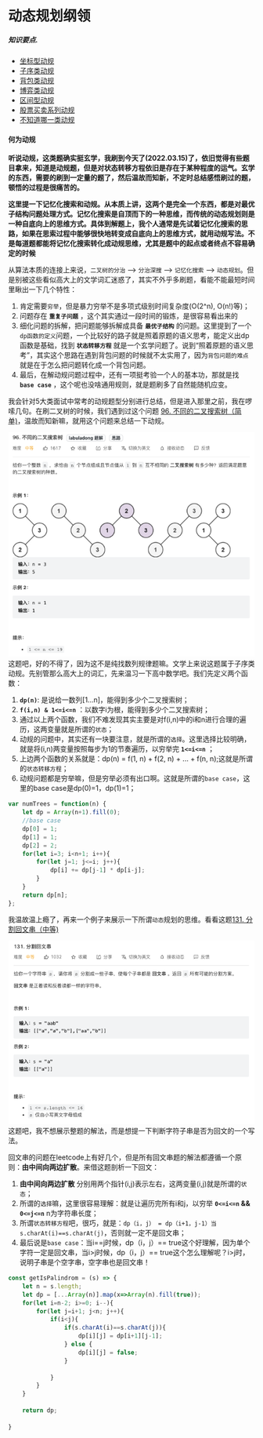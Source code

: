 # 动态规划纲领
##### 知识要点.
- [坐标型动规](./coding/dp/indices.md) 
- [子序类动规](./coding/dp/subsequence.md) 
- [背包类动规](./coding/dp/knapsack.md) 
- [博弈类动规](./coding/dp/gametheory.md) 
- [区间型动规](./coding/dp/interval.md)
- [股票买卖系列动规](./coding/dp/stock.md)
- [不知道哪一类动规](./coding/dp/unknown.md)

#### **何为动规**
**听说动规，这类题确实挺玄学，我刷到今天了(2022.03.15)了，依旧觉得有些题目拿来，知道是动规题，但是对状态转移方程依旧是存在于某种程度的运气。玄学的东西，需要的刷到一定量的题了，然后温故而知新，不定时总结感悟刷过的题，顿悟的过程是很痛苦的。**

**这里提一下记忆化搜索和动规。从本质上讲，这两个是完全一个东西，都是对最优子结构问题处理方式。记忆化搜索是自顶而下的一种思维，而传统的动态规划则是一种自底向上的思维方式。具体到解题上，我个人通常是先试着记忆化搜索的思路，如果在思索过程中能够很快地转变成自底向上的思维方式，就用动规写法。不是每道题都能将记忆化搜索转化成动规思维，尤其是题中的起点或者终点不容易确定的时候**

从算法本质的连接上来说，`二叉树的分治` --> `分治深搜` --> `记忆化搜索` --> `动态规划`。但是别被这些看似高大上的文学词汇迷惑了，其实不外乎多刷题，看能不能最短时间里瞅出一下几个特性：
1. 肯定需要`穷举`，但是暴力穷举不是多项式级别时间复杂度(O(2^n), O(n!)等)；
1. 问题存在 **`重复子问题`** ，这个其实通过一段时间的锻炼，是很容易看出来的
1. 细化问题的拆解，把问题能够拆解成具备 **`最优子结构`** 的问题。这里提到了一个`dp函数的定义`问题，一个比较好的路子就是照着原题的语义思考，能定义出dp函数是基础，找到 **`状态转移方程`** 就是一个玄学问题了。说到“照着原题的语义思考”，其实这个思路在遇到背包问题的时候就不太实用了，因为`背包问题的难点`就是在于怎么把问题转化成一个背包问题。
1. 最后，在解动规问题过程中，还有一项挺考验一个人的基本功，那就是找 **`base case`** ，这个呢也没啥通用规则，就是题刷多了自然能随机应变。

我会针对5大类面试中常考的动规题型分别进行总结，但是进入那里之前，我在啰嗦几句。在刷二叉树的时候，我们遇到过这个问题 [96. 不同的二叉搜索树（简单)](https://leetcode.com/problems/unique-binary-search-trees/)，温故而知新嘛，就用这个问题来总结一下动规。

![](../pictures/dp/1.png)
这题吧，好的不得了，因为这不是纯找数列规律题嘛。文学上来说这题属于子序类动规。先别管那么高大上的词汇，先来温习一下高中数学吧。我们先定义两个函数：
1. **`dp(n)`**: 是说给一数列[1...n]，能得到多少个二叉搜索树；
1. **`f(i,n) & 1<=i<=n`** ：以数字i为根，能得到多少个二叉搜索树；
1. 通过以上两个函数，我们不难发现其实主要是对f(i,n)中的i和n进行合理的遍历，这两变量就是所谓的`状态`；
1. 动规的问题中，其实还有一块要注意，就是所谓的`选择`。这里选择比较明确，就是将(i,n)两变量按照每步为1的节奏遍历，以穷举完 **`1<=i<=n`** ；
1. 上边两个函数的关系就是：dp(n) = f(1, n) + f(2, n) + ... + f(n, n);这就是所谓的`状态转移方程`；
1. 动规问题都是穷举嘛，但是穷举必须有出口啊。这就是所谓的`base case`，这里的base case是dp(0)=1，dp(1)=1；

```js
var numTrees = function(n) {
    let dp = Array(n+1).fill(0);
    //base case
    dp[0] = 1;
    dp[1] = 1;
    dp[2] = 2;
    for(let i=3; i<n+1; i++){
        for(let j=1; j<=i; j++){
            dp[i] += dp[j-1] * dp[i-j];
        }
    }
    return dp[n];
};
```

我温故温上瘾了，再来一个例子来展示一下所谓`动态`规划的思维。看看这题[131. 分割回文串（中等)](https://leetcode.com/problems/palindrome-partitioning/)

![](../pictures/dp/2.png)
这题吧，我不想展示整题的解法，而是想提一下判断字符子串是否为回文的一个写法。

回文串的问题在leetcode上有好几个，但是所有回文串题的解法都遵循一个原则：**由中间向两边扩散**。来借这题剖析一下回文：
1. **由中间向两边扩散** 分别用两个指针(i,j)表示左右，这两变量(i,j)就是所谓的`状态`；
1. 所谓的`选择`嘛，这里很容易理解：就是让遍历完所有i和j，以穷举 **`0<=i<=n` && `0<=j<=n`** n为字符串长度；
1. 所谓`状态转移方程`吧，很巧，就是：`dp（i，j） = dp（i+1，j-1）当s.charAt(i)==s.charAt(j)`，否则就一定不是回文串；
1. 最后说是`base case`：当i==j时候，dp（i，j）== true这个好理解，因为单个字符一定是回文串，当i>j时候，dp（i，j）== true这个怎么理解呢？i>j时，说明子串是个空字串，空字串也是回文串！
```js
const getIsPalindrom = (s) => {
    let n = s.length;
    let dp = [...Array(n)].map(x=>Array(n).fill(true));
    for(let i=n-2; i>=0; i--){
        for(let j=i+1; j<n; j++){
            if(i<j){
                if(s.charAt(i)==s.charAt(j)){
                    dp[i][j] = dp[i+1][j-1]; 
                } else {
                    dp[i][j] = false;
                }
                    
            } 
        }
    }
    
    return dp;
    
}
```
